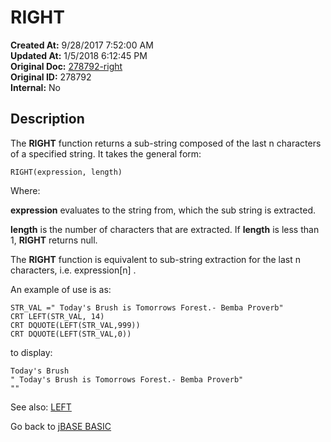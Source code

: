 # RIGHT

**Created At:** 9/28/2017 7:52:00 AM  
**Updated At:** 1/5/2018 6:12:45 PM  
**Original Doc:** [278792-right](https://docs.jbase.com/36868-jbase-basic/278792-right)  
**Original ID:** 278792  
**Internal:** No  

## Description

The **RIGHT** function returns a sub-string composed of the last n characters of a specified string. It takes the general form:

```
RIGHT(expression, length)
```

Where:

**expression** evaluates to the string from, which the sub string is extracted.

**length** is the number of characters that are extracted. If **length** is less than 1, **RIGHT** returns null.

The **RIGHT** function is equivalent to sub-string extraction for the last n characters, i.e. expression[n] .

An example of use is as:

```
STR_VAL =" Today's Brush is Tomorrows Forest.- Bemba Proverb"
CRT LEFT(STR_VAL, 14)
CRT DQUOTE(LEFT(STR_VAL,999))
CRT DQUOTE(LEFT(STR_VAL,0))
```

to display:

```
Today's Brush
" Today's Brush is Tomorrows Forest.- Bemba Proverb"
""
```

See also: [LEFT](./../left)

Go back to [jBASE BASIC](./../README.md)
